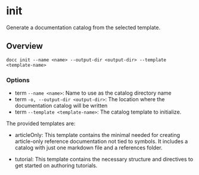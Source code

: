 # init

Generate a documentation catalog from the selected template.

## Overview

`docc init --name <name> --output-dir <output-dir> --template <template-name>`

### Options

- term `--name <name>`:           Name to use as the catalog directory name
- term `-o, --output-dir <output-dir>`:
                        The location where the documentation catalog will be written
- term `--template <template-name>`:
                        The catalog template to initialize.

The provided templates are:

- articleOnly: This template contains the minimal needed for creating article-only reference
documentation not tied to symbols. It includes a catalog with just one markdown file and a
references folder.

- tutorial: This template contains the necessary structure and directives to get started on
authoring tutorials.

